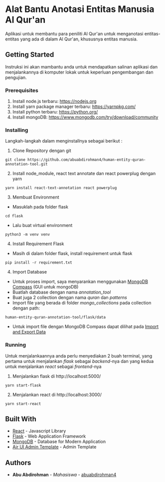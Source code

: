 # Alat Bantu Anotasi Entitas Manusia Al Qur'an

Aplikasi untuk membantu para peniliti Al Qur'an untuk menganotasi entitas-entitas yang ada di dalam Al Qur'an, khususnya entitas manusia.

## Getting Started

Instruksi ini akan mambantu anda untuk mendapatkan salinan aplikasi dan menjalankannya di komputer lokak untuk keperluan pengembangan dan pengujian.

### Prerequisites

1. Install node.js terbaru: https://nodejs.org
2. Install yarn package manager terbaru: https://yarnpkg.com/
3. Install python terbaru: https://python.org/
4. Install mongoDB: https://www.mongodb.com/try/download/community

### Installing

Langkah-langkah dalam menginstallnya sebagai berikut :

1. Clone Repository dengan git

```
git clone https://github.com/abuabdirohman4/human-entity-quran-annotation-tool.git
```
2. Install node_module, react text annotate dan react powerplug dengan yarn
```
yarn install react-text-annotation react powerplug
```
3. Membuat Environment
* Masuklah pada folder flask
```
cd flask
```
* Lalu buat virtual environment
```
python3 -m venv venv
```
4. Install Requirement Flask
* Masih di dalam folder flask, install requirement untuk flask
```
pip install -r requirement.txt
```
4. Import Database
* Untuk proses import, saya menyarankan menggunakan [MongoDB Compass](https://www.mongodb.com/products/compass) (GUI untuk mongoDB)
* Buatlah database dengan nama _annotation_tool_
* Buat juga 2 collection dengan nama _quran_ dan _patterns_
* Import file yang berada di folder _mongo_collections_ pada collection dengan path:
```
human-entity-quran-annotation-tool/flask/data
```
* Untuk import file dengan MongoDB Compass dapat dilihat pada [Import and Export Data](https://docs.mongodb.com/compass/master/import-export/#import-data-into-a-collection)

### Running

Untuk menjalankaannya anda perlu menyediakan 2 buah terminal, yang pertama untuk menjalankan _flask_ sebagai _backend_-nya dan yang kedua untuk menjalankan _react_ sebagai _frontend_-nya 

1. Menjalankan flask di http://localhost:5000/
```
yarn start-flask
```
2. Menjalankan react di http://localhost:3000/
```
yarn start-react
```

## Built With

* [React](https://reactjs.org/) - Javascript Library
* [Flask](https://flask.palletsprojects.com/en/1.1.x/) - Web Application Framework
* [MongoDB](https://www.mongodb.com/) - Database for Modern Application
* [Air UI Admin Template](https://docs.airuitemplate.com/) - Admin Template

## Authors

* **Abu Abdirohman** - *Mahasiswa* - [abuabdirohman4](https://github.com/abuabdirohman4)
